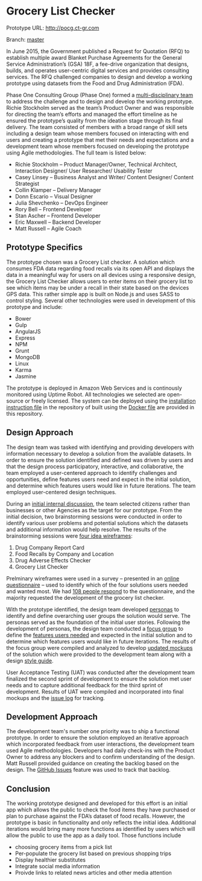 # Grocery List Checker

Prototype URL: http://pocg.ct-gr.com

Branch: [master](https://github.com/pocg/hackathon/tree/master)

In June 2015, the Government published a Request for Quotation (RFQ) to establish multiple award Blanket Purchase Agreements for the General Service Administration’s (GSA) 18F, a fee-drive organization that designs, builds, and operates user-centric digital services and provides consulting services. The RFQ challenged companies to design and develop a working prototype using datasets from the Food and Drug Administration (FDA).

Phase One Consulting Group (Phase One) formed a [multi-disciplinary team](https://github.com/pocg/hackathon/blob/master/POCG%20Team.docx) to address the challenge and to design and develop the working prototype. Richie Stockholm served as the team’s Product Owner and was responsible for directing the team’s efforts and managed the effort timeline as he ensured the prototype’s quality from the ideation stage through its final delivery. The team consisted of members with a broad range of skill sets including a design team whose members focused on interacting with end users and creating a prototype that met their needs and expectations and a development team whose members focused on developing the prototype using Agile  methodologies. The full team is listed below:

* Richie Stockholm – Product Manager/Owner, Technical Architect, Interaction Designer/ User Researcher/ Usability Tester
* Casey Linsey –  Business Analyst and Writer/ Content Designer/ Content Strategist
* Collin Klamper – Delivery Manager
*	Donn Escario – Visual Designer
*	Julia Shevchenko – DevOps Engineer
*	Rory Bell – Frontend Developer
*	Stan Ascher – Frontend Developer
*	Eric Maxwell – Backend Developer
*	Matt Russell – Agile Coach

## Prototype Specifics
The prototype chosen was a Grocery List checker. A solution which consumes FDA data regarding food recalls via its open API and displays the data in a meaningful way for users on all devices using a responsive design, the Grocery List Checker allows users to enter items on their grocery list to see which items may be under a recall in their state based on the devices GPS data. This rather simple app is built on Node.js and uses SASS to control styling. Several other technologies were used in development of this prototype and include:
* Bower
* Gulp
* AngularJS
* Express
* NPM
* Grunt
* MongoDB
* Linux
* Karma
* Jasmine

The prototype is deployed in Amazon Web Services and is continously monitored using Uptime Robot. All technologies we selected are open-source or freely licensed. The system can be deployed using the [installation instruction file](https://github.com/pocg/hackathon/blob/master/installation%20instructions) in the repository of built using the [Docker file](https://github.com/pocg/hackathon/blob/master/Dockerfiles.zip) are provided in this repository.

## Design Approach
The design team was tasked with identifying and providing developers with information necessary to develop a solution from the available datasets. In order to ensure the solution identified and defined was driven by users and that the design process participatory, interactive, and collaborative, the team employed a user-centered approach to identify challenges and opportunities, define features users need and expect in the initial solution, and determine which features users would like in future iterations. The team employed user-centered design techniques.

During an [initial internal discussion](https://github.com/pocg/hackathon/blob/master/Pictures/Initial%20Strategy.JPG), the team selected citizens rather than businesses or other Agencies as the target for our prototype. From the initial decision, two brainstorming sessions were conducted in order to identify various user problems and potential solutions which the datasets and additional information would help resolve. The results of the brainstorming sessions were [four idea wireframes](https://github.com/pocg/hackathon/blob/master/design/ADS%20Hackathon%20Wireframes%20.pptx): 

1.	Drug Company Report Card
2.	Food Recalls by Company and Location
3.	Drug Adverse Effects Checker
4.	Grocery List Checker

Prelminary wireframes were used in a survey – presented in an [online questionnaire](https://docs.google.com/forms/d/1OqXY2OYnjwkj86WQj8yTvqA7r4BKy02fzPD1QPpMjvU/viewform) – used to identify which of the four solutions users needed and wanted most. We had [108 people respond](https://docs.google.com/forms/d/1OqXY2OYnjwkj86WQj8yTvqA7r4BKy02fzPD1QPpMjvU/viewanalytics) to the questionnaire, and the majority requested the development of the grocery list checker.

With the prototype identified, the design team developed [personas](https://github.com/pocg/hackathon/blob/master/design/GSA%20Hackathon%20Personas.pptx) to identify and define overarching user groups the solution would serve. The personas served as the foundation of the initial user stories. Following the development of personas, the design team conducted a [focus group](https://github.com/pocg/hackathon/blob/master/Pictures/IMG_3190.JPG) to define the [features users needed](https://github.com/pocg/hackathon/blob/master/design/Focus%20Group%20Notes.png) and expected in the initial solution and to determine which features users would like in future iterations. The results of the focus group were compiled and analyzed to develop [updated mockups](https://github.com/pocg/hackathon/blob/master/design/18F_AGILE_GroceryListChecker_6%2025%2015.pptx) of the solution which were provided to the development team along with a design [style guide](https://github.com/pocg/hackathon/blob/master/design/2_styleguide.docx). 

User Acceptance Testing (UAT) was conducted after the development team finalized the second sprint of development to ensure the solution met user needs and to capture additional feedback for the third sprint of development. Results of UAT were compiled and incorporated into final mockups and the [issue log](https://github.com/pocg/hackathon/issues) for tracking.

## Development Approach
The development team's number one priority was to ship a functional prototype. In order to ensure the solution employed an iterative approach which incorporated feedback from user interactions, the development team used Agile methodologies. Developers had daily check-ins with the Product Owner to address any blockers and to confirm understanding of the design. Matt Russell provided guidance on creating the backlog based on the design. The [GitHub Issues](https://github.com/pocg/hackathon/issues) feature was used to track that backlog.

## Conclusion
The working prototype designed and developed for this effort is an initial app which allows the public to check the food items they have purchased or plan to purchase against the FDA’s dataset of food recalls. However, the prototype is basic in functionality and only reflects the initial idea. Additional iterations would bring many more functions as identified by users which will allow the public to use the app as a daily tool. Those functions include
* choosing grocery items from a pick list
* Per-populate the grocery list based on previous shopping trips
* Display healthier substitutes
* Integrate social media information
* Proivde links to related news articles and other media attention

